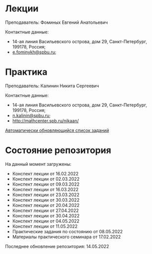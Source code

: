 # Лекции

Преподаватель: Фоминых Евгений Анатольевич

Контактные данные: 
+ 14-ая линия Васильевского острова, дом 29, Санкт-Петербург, 199178, Россия; 
+ e.fominykh@spbu.ru;

# Практика

Преподаватель: Калинин Никита Сергеевич

Контактные данные:
+ 14-ая линия Васильевского острова, дом 29, Санкт-Петербург, 199178, Россия;
+ n.kalinin@spbu.ru;
+ http://mathcenter.spb.ru/nikaan/

[Автоматически обновляющийся список заданий](http://mathcenter.spb.ru/nikaan/2022/topology4.pdf)

# Состояние репозитория

На данный момент загружены:
+ Конспект лекции от 16.02.2022
+ Конспект лекции от 02.03.2022
+ Конспект лекции от 09.03.2022
+ Конспект лекции от 16.03.2022
+ Конспект лекции от 23.03.2022
+ Конспект лекции от 30.03.2022
+ Конспект лекции от 20.04.2022
+ Конспект лекции от 27.04.2022
+ Конспект лекции от 30.04.2022
+ Конспект лекции от 04.05.2022
+ Конспект лекции от 11.05.2022
+ Практические задания по состоянию от 08.05.2022
+ Материалы практического семинара от 17.02.2022

Последнее обновление репозитория: 14.05.2022

